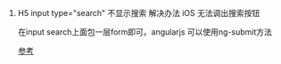1. H5 input type="search" 不显示搜索 解决办法 iOS 无法调出搜索按钮

    在input search上面包一层form即可。angularjs 可以使用ng-submit方法

    [参考](http://www.cnblogs.com/wei-lai/p/5157776.html)